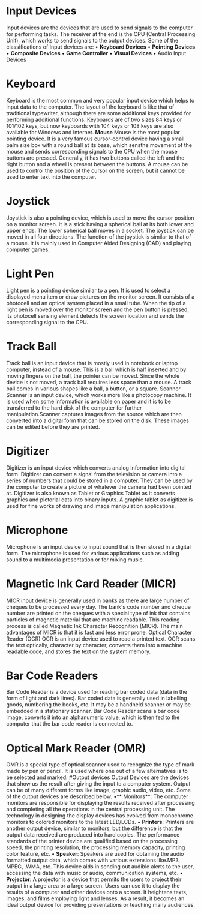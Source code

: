 # Input Devices

Input devices are the devices that are used to send signals to the computer for
performing tasks. The receiver at the end is the CPU (Central Processing Unit),
which works to send signals to the output devices. Some of the classifications
of Input devices are:
• **Keyboard Devices**
• **Pointing Devices**
• **Composite Devices**
• **Game Controller**
• **Visual Devices**
• Audio Input Devices
# Keyboard
Keyboard is the most common and very popular input device which helps to input 
data to the computer. The layout of the keyboard is like that of traditional typewriter, although there are some additional keys provided for performing 
additional functions.
Keyboards are of two sizes 84 keys or 101/102 keys, but now keyboards with 104 
keys or 108 keys are also available for Windows and Internet.
**Mouse**
Mouse is the most popular pointing device. It is a very famous cursor-control 
device having a small palm size box with a round ball at its base, which sensthe movement of the mouse and sends corresponding signals to the CPU when 
the mouse buttons are pressed.
Generally, it has two buttons called the left and the right button and a wheel is 
present between the buttons. A mouse can be used to control the position of the 
cursor on the screen, but it cannot be used to enter text into the computer.
# Joystick
Joystick is also a pointing device, which is used to move the cursor position on a 
monitor screen. It is a stick having a spherical ball at its both lower and upper 
ends. The lower spherical ball moves in a socket. The joystick can be moved in 
all four directions.
The function of the joystick is similar to that of a mouse. It is mainly used in 
Computer Aided Designing (CAD) and playing computer games.
# Light Pen
Light pen is a pointing device similar to a pen. It is used to select a displayed 
menu item or draw pictures on the monitor screen. It consists of a photocell and 
an optical system placed in a small tube.
When the tip of a light pen is moved over the monitor screen and the pen button 
is pressed, its photocell sensing element detects the screen location and sends the 
corresponding signal to the CPU.
# Track Ball
Track ball is an input device that is mostly used in notebook or laptop computer, 
instead of a mouse. This is a ball which is half inserted and by moving fingers on 
the ball, the pointer can be moved.
Since the whole device is not moved, a track ball requires less space than a mouse. 
A track ball comes in various shapes like a ball, a button, or a square.
Scanner
Scanner is an input device, which works more like a photocopy machine. It is 
used when some information is available on paper and it is to be transferred to 
the hard disk of the computer for further manipulation.Scanner captures images from the source which are then converted into a digital 
form that can be stored on the disk. These images can be edited before they are 
printed.
# Digitizer
Digitizer is an input device which converts analog information into digital form. 
Digitizer can convert a signal from the television or camera into a series of 
numbers that could be stored in a computer. They can be used by the computer to 
create a picture of whatever the camera had been pointed at.
Digitizer is also known as Tablet or Graphics Tablet as it converts graphics and 
pictorial data into binary inputs. A graphic tablet as digitizer is used for fine works 
of drawing and image manipulation applications.
# Microphone
Microphone is an input device to input sound that is then stored in a digital form.
The microphone is used for various applications such as adding sound to a 
multimedia presentation or for mixing music.
# Magnetic Ink Card Reader (MICR)
MICR input device is generally used in banks as there are large number of 
cheques to be processed every day. The bank's code number and cheque number 
are printed on the cheques with a special type of ink that contains particles of 
magnetic material that are machine readable.
This reading process is called Magnetic Ink Character Recognition (MICR). The 
main advantages of MICR is that it is fast and less error prone.
Optical Character Reader (OCR)
OCR is an input device used to read a printed text.
OCR scans the text optically, character by character, converts them into a 
machine readable code, and stores the text on the system memory.
# Bar Code Readers
Bar Code Reader is a device used for reading bar coded data (data in the form of 
light and dark lines). Bar coded data is generally used in labelling goods, 
numbering the books, etc. It may be a handheld scanner or may be embedded in 
a stationary scanner.
Bar Code Reader scans a bar code image, converts it into an alphanumeric value, 
which is then fed to the computer that the bar code reader is connected to.
# Optical Mark Reader (OMR)
OMR is a special type of optical scanner used to recognize the type of mark made 
by pen or pencil. It is used where one out of a few alternatives is to be selected 
and marked.
#Output devices
Output Devices are the devices that show us the result after giving the
input to a computer system. Output can be of many different forms like
image, graphic audio, video, etc. Some of the output devices are described
below.
•** Monitors**: The computer monitors are responsible for displaying the 
results received after processing and completing all the operations in the 
central processing unit. The technology in designing the display devices 
has evolved from monochrome monitors to colored monitors to the latest 
LED/LCDs.
• **Printers**: Printers are another output device, similar to monitors, but the 
difference is that the output data received are produced into hard copies. 
The performance standards of the printer device are qualified based on the 
processing speed, the printing resolution, the processing memory capacity, 
printing color feature, etc.
• **Speaker**: Speakers are used for obtaining the audio formatted output data, 
which comes with various extensions like.MP3, MPEG, .WMA, etc. This 
device aids in sending out audible alerts to the user, accessing the data with 
music or audio, communication systems, etc.
• **Projector**: A projector is a device that permits the users to project their 
output in a large area or a large screen. Users can use it to display the results 
of a computer and other devices onto a screen. It heightens texts, images, 
and films employing light and lenses. As a result, it becomes an ideal 
output device for providing presentations or teaching many audiences.
